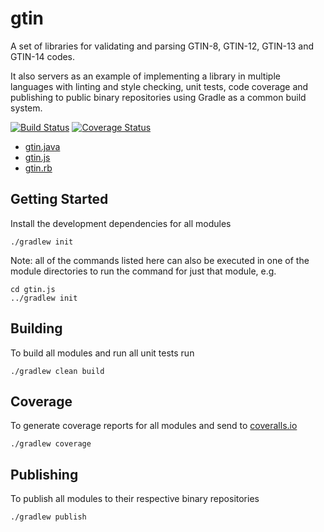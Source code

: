 # gtin

A set of libraries for validating and parsing GTIN-8, GTIN-12, GTIN-13 and GTIN-14 codes.

It also servers as an example of implementing a library in multiple languages with linting and style checking, unit tests, code coverage and publishing to public binary repositories using Gradle as a common build system.

[![Build Status](https://travis-ci.org/powa/gtin.svg?branch=master)](https://travis-ci.org/powa/gtin) [![Coverage Status](https://coveralls.io/repos/powa/gtin/badge.svg?branch=master&service=github)](https://coveralls.io/github/powa/gtin?branch=master)

* [gtin.java](gtin.java/README.md)
* [gtin.js](gtin.js/README.md)
* [gtin.rb](gtin.rb/README.md)

## Getting Started

Install the development dependencies for all modules

    ./gradlew init

Note: all of the commands listed here can also be executed in one of the module directories to run the command for just that module, e.g.

    cd gtin.js
    ../gradlew init

## Building

To build all modules and run all unit tests run

    ./gradlew clean build

## Coverage

To generate coverage reports for all modules and send to [coveralls.io](https://coveralls.io)

    ./gradlew coverage

## Publishing

To publish all modules to their respective binary repositories

    ./gradlew publish
